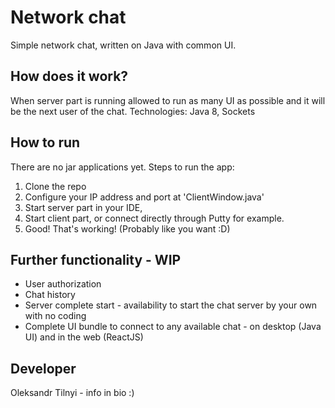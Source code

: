 # Network chat
Simple network chat, written on Java with common UI.

## How does it work?
When server part is running allowed to run as many UI as possible and it will be the next user of the chat.
Technologies: Java 8, Sockets

## How to run
There are no jar applications yet. 
Steps to run the app:
1. Clone the repo
2. Configure your IP address and port at 'ClientWindow.java'
3. Start server part in your IDE, 
4. Start client part, or connect directly through Putty for example. 
5. Good! That's working! (Probably like you want :D)

## Further functionality - WIP
- User authorization
- Chat history
- Server complete start - availability to start the chat server by your own with no coding
- Complete UI bundle to connect to any available chat - on desktop (Java UI) and in the web (ReactJS)

## Developer
Oleksandr Tilnyi - info in bio :)
